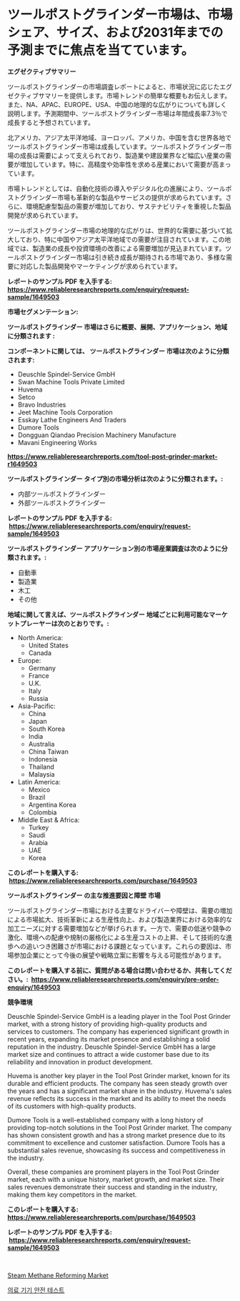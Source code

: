 <p><h1>ツールポストグラインダー市場は、市場シェア、サイズ、および2031年までの予測までに焦点を当てています。</h1></p><p><strong>エグゼクティブサマリー</strong></p>
<p><p>ツールポストグラインダーの市場調査レポートによると、市場状況に応じたエグゼクティブサマリーを提供します。市場トレンドの簡単な概要もお伝えします。また、NA、APAC、EUROPE、USA、中国の地理的な広がりについても詳しく説明します。予測期間中、ツールポストグラインダー市場は年間成長率7.3％で成長すると予想されています。</p><p>北アメリカ、アジア太平洋地域、ヨーロッパ、アメリカ、中国を含む世界各地でツールポストグラインダー市場は成長しています。ツールポストグラインダー市場の成長は需要によって支えられており、製造業や建設業界など幅広い産業の需要が増加しています。特に、高精度や効率性を求める産業において需要が高まっています。</p><p>市場トレンドとしては、自動化技術の導入やデジタル化の進展により、ツールポストグラインダー市場も革新的な製品やサービスの提供が求められています。さらに、環境配慮型製品の需要が増加しており、サステナビリティを重視した製品開発が求められています。</p><p>ツールポストグラインダー市場の地理的な広がりは、世界的な需要に基づいて拡大しており、特に中国やアジア太平洋地域での需要が注目されています。この地域では、製造業の成長や投資環境の改善による需要増加が見込まれています。ツールポストグラインダー市場は引き続き成長が期待される市場であり、多様な需要に対応した製品開発やマーケティングが求められています。</p></p>
<p><strong>レポートのサンプル PDF を入手する: <a href="https://www.reliableresearchreports.com/enquiry/request-sample/1649503">https://www.reliableresearchreports.com/enquiry/request-sample/1649503</a></strong></p>
<p><strong>市場セグメンテーション:</strong></p>
<p><strong> ツールポストグラインダー 市場はさらに概要、展開、アプリケーション、地域に分類されます :</strong></p>
<p><strong>コンポーネントに関しては、 ツールポストグラインダー 市場は次のように分類されます: &nbsp;</strong></p>
<p><ul><li>Deuschle Spindel-Service GmbH</li><li>Swan Machine Tools Private Limited</li><li>Huvema</li><li>Setco</li><li>Bravo Industries</li><li>Jeet Machine Tools Corporation</li><li>Esskay Lathe Engineers And Traders</li><li>Dumore Tools</li><li>Dongguan Qiandao Precision Machinery Manufacture</li><li>Mavani Engineering Works</li></ul></p>
<p><strong><a href="https://www.reliableresearchreports.com/tool-post-grinder-market-r1649503">https://www.reliableresearchreports.com/tool-post-grinder-market-r1649503</a></strong></p>
<p><strong> ツールポストグラインダー タイプ別の市場分析は次のように分類されます。:</strong></p>
<p><ul><li>内部ツールポストグラインダー</li><li>外部ツールポストグラインダー</li></ul></p>
<p><strong>レポートのサンプル PDF を入手する: &nbsp;<a href="https://www.reliableresearchreports.com/enquiry/request-sample/1649503">https://www.reliableresearchreports.com/enquiry/request-sample/1649503</a></strong></p>
<p><strong> ツールポストグラインダー アプリケーション別の市場産業調査は次のように分類されます。:</strong></p>
<p><ul><li>自動車</li><li>製造業</li><li>木工</li><li>その他</li></ul></p>
<p><strong>地域に関して言えば、ツールポストグラインダー 地域ごとに利用可能なマーケットプレーヤーは次のとおりです。:</strong></p>
<p><ul>
    <li>
        North America:
        <ul>
            <li>United States</li>
            <li>Canada</li>
        </ul>
    </li>
    <li>
        Europe:
        <ul>
            <li>Germany</li>
            <li>France</li>
            <li>U.K.</li>
            <li>Italy</li>
            <li>Russia</li>
        </ul>
    </li>
    <li>
        Asia-Pacific:
        <ul>
            <li>China</li>
            <li>Japan</li>
            <li>South Korea</li>
            <li>India</li>
            <li>Australia</li>
            <li>China Taiwan</li>
            <li>Indonesia</li>
            <li>Thailand</li>
            <li>Malaysia</li>
        </ul>
    </li>
    <li>
        Latin America:
        <ul>
            <li>Mexico</li>
            <li>Brazil</li>
            <li>Argentina Korea</li>
            <li>Colombia</li>
        </ul>
    </li>
    <li>
        Middle East & Africa:
        <ul>
            <li>Turkey</li>
            <li>Saudi</li>
            <li>Arabia</li>
            <li>UAE</li>
            <li>Korea</li>
        </ul>
    </li>
    </ul></p>
<p><strong>このレポートを購入する: &nbsp;<a href="https://www.reliableresearchreports.com/purchase/1649503">https://www.reliableresearchreports.com/purchase/1649503</a></strong></p>
<p><strong>ツールポストグラインダー の主な推進要因と障壁 市場</strong></p>
<p><p>ツールポストグラインダー市場における主要なドライバーや障壁は、需要の増加による市場拡大、技術革新による生産性向上、および製造業界における効率的な加工ニーズに対する需要増加などが挙げられます。一方で、需要の低迷や競争の激化、環境への配慮や規制の厳格化による生産コストの上昇、そして技術的な進歩への追いつき困難さが市場における課題となっています。これらの要因は、市場参加企業にとって今後の展望や戦略立案に影響を与える可能性があります。</p></p>
<p><strong>このレポートを購入する前に、質問がある場合は問い合わせるか、共有してください。:&nbsp; <a href="https://www.reliableresearchreports.com/enquiry/pre-order-enquiry/1649503">https://www.reliableresearchreports.com/enquiry/pre-order-enquiry/1649503</a></strong></p>
<p><strong>競争環境</strong></p>
<p><p>Deuschle Spindel-Service GmbH is a leading player in the Tool Post Grinder market, with a strong history of providing high-quality products and services to customers. The company has experienced significant growth in recent years, expanding its market presence and establishing a solid reputation in the industry. Deuschle Spindel-Service GmbH has a large market size and continues to attract a wide customer base due to its reliability and innovation in product development.</p><p>Huvema is another key player in the Tool Post Grinder market, known for its durable and efficient products. The company has seen steady growth over the years and has a significant market share in the industry. Huvema's sales revenue reflects its success in the market and its ability to meet the needs of its customers with high-quality products.</p><p>Dumore Tools is a well-established company with a long history of providing top-notch solutions in the Tool Post Grinder market. The company has shown consistent growth and has a strong market presence due to its commitment to excellence and customer satisfaction. Dumore Tools has a substantial sales revenue, showcasing its success and competitiveness in the industry.</p><p>Overall, these companies are prominent players in the Tool Post Grinder market, each with a unique history, market growth, and market size. Their sales revenues demonstrate their success and standing in the industry, making them key competitors in the market.</p></p>
<p><strong>このレポートを購入する: &nbsp; <a href="https://www.reliableresearchreports.com/purchase/1649503">https://www.reliableresearchreports.com/purchase/1649503</a></strong></p>
<p><strong>レポートのサンプル PDF を入手する: &nbsp;<a href="https://www.reliableresearchreports.com/enquiry/request-sample/1649503">https://www.reliableresearchreports.com/enquiry/request-sample/1649503</a></strong><strong></strong></p>
<p>&nbsp;</p>
<p><p><a href="https://github.com/Alonsoolds3wq1d81czn8rbol/Market-Research-Report-List-2/blob/main/steam-methane-reforming-market.md">Steam Methane Reforming Market</a></p><p><a href="https://github.com/iansanftyord09878/Market-Research-Report-List-1/blob/main/797468926168.md">의료 기기 안전 테스트</a></p></p>